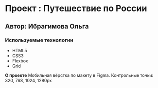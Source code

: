 # Проект : Путешествие по России
## Автор: Ибрагимова Ольга
### Используемые технологии
* HTML5
* CSS3
* Flexbox
* Grid

**О проекте**
Мобильная вёрстка по макету в Figma.
Контрольные точки: 320, 768, 1024, 1280px

